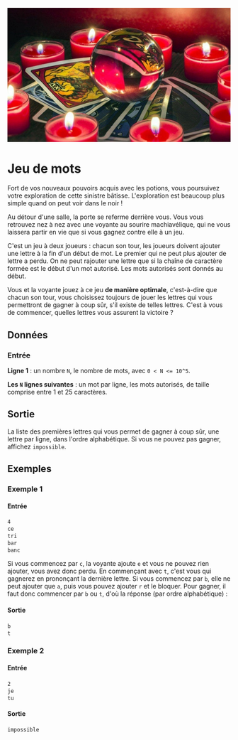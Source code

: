 ![Test](image.png)
# Jeu de mots

Fort de vos nouveaux pouvoirs acquis avec les potions, vous poursuivez votre exploration de cette sinistre bâtisse. L'exploration est beaucoup plus simple quand on peut voir dans le noir !

Au détour d'une salle, la porte se referme derrière vous. Vous vous retrouvez nez à nez avec une voyante au sourire machiavélique, qui ne vous laissera partir en vie que si vous gagnez contre elle à un jeu.

C'est un jeu à deux joueurs : chacun son tour, les joueurs doivent ajouter une lettre à la fin d'un début de mot. Le premier qui ne peut plus ajouter de lettre a perdu. On ne peut rajouter une lettre que si la chaîne de caractère formée est le début d'un mot autorisé. Les mots autorisés sont donnés au début.

Vous et la voyante jouez à ce jeu **de manière optimale**, c'est-à-dire que chacun son tour, vous choisissez toujours de jouer les lettres qui vous permettront de gagner à coup sûr, s'il existe de telles lettres. C'est à vous de commencer, quelles lettres vous assurent la victoire ?

## Données

### Entrée

**Ligne 1** : un nombre `N`, le nombre de mots, avec `0 < N <= 10^5`.

**Les `N` lignes suivantes** : un mot par ligne, les mots autorisés, de taille comprise entre 1 et 25 caractères.

## Sortie

La liste des premières lettres qui vous permet de gagner à coup sûr, une lettre par ligne, dans l'ordre alphabétique. Si vous ne pouvez pas gagner, affichez `impossible`.

## Exemples

### Exemple 1

#### Entrée

```plaintext
4
ce
tri
bar
banc
```

Si vous commencez par `c`, la voyante ajoute `e` et vous ne pouvez rien ajouter, vous avez donc perdu. En commençant avec `t`, c'est vous qui gagnerez en prononçant la dernière lettre. Si vous commencez par `b`, elle ne peut ajouter que `a`, puis vous pouvez ajouter `r` et le bloquer. Pour gagner, il faut donc commencer par `b` ou `t`, d'où la réponse (par ordre alphabétique) :

#### Sortie

```plaintext
b
t
```

### Exemple 2

#### Entrée

```plaintext
2
je
tu
```

#### Sortie

```plaintext
impossible
```